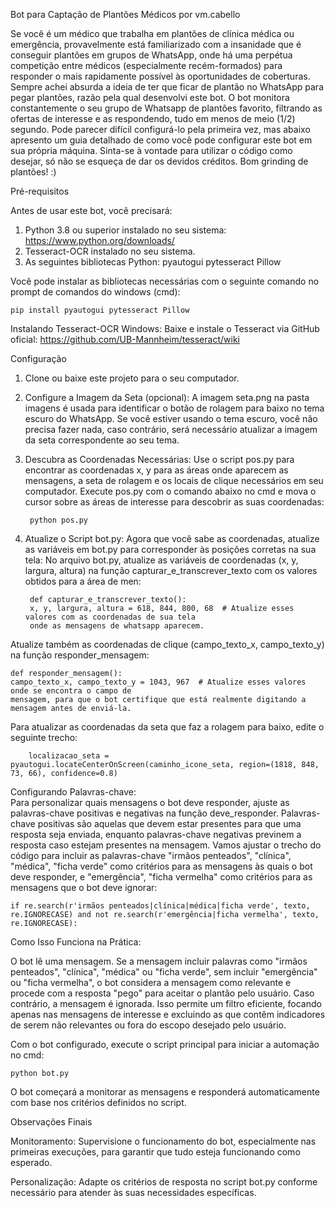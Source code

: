 Bot  para Captação de Plantões Médicos por vm.cabello

Se você é um médico que trabalha em plantões de clínica médica ou emergência, provavelmente está familiarizado com a insanidade que é conseguir plantões em grupos de WhatsApp, onde há uma perpétua competição entre 
médicos (especialmente recém-formados) para responder o mais rapidamente possível às oportunidades de coberturas. Sempre achei absurda a ideia de ter que ficar de plantão no WhatsApp para pegar plantões, 
razão pela qual desenvolvi este bot.
O bot monitora constantemente o seu grupo de Whatsapp de plantões favorito, filtrando as ofertas de interesse e as respondendo, tudo em menos de meio (1/2) segundo. 
Pode parecer difícil configurá-lo pela primeira vez, mas abaixo apresento um guia detalhado de como você pode configurar este bot em sua própria máquina. 
Sinta-se à vontade para utilizar o código como desejar, só não se esqueça de dar os devidos créditos. 
Bom grinding de plantões! :)

Pré-requisitos

Antes de usar este bot, você precisará:
1) Python 3.8 ou superior instalado no seu sistema: https://www.python.org/downloads/
2) Tesseract-OCR instalado no seu sistema.
3) As seguintes bibliotecas Python:
        pyautogui
        pytesseract
        Pillow

Você pode instalar as bibliotecas necessárias com o seguinte comando no prompt de comandos do windows (cmd):

    pip install pyautogui pytesseract Pillow

Instalando Tesseract-OCR
   Windows: Baixe e instale o Tesseract via GitHub oficial: https://github.com/UB-Mannheim/tesseract/wiki
 
Configuração  
1) Clone ou baixe este projeto para o seu computador.

2) Configure a Imagem da Seta (opcional):
    A imagem seta.png na pasta imagens é usada para identificar o botão de rolagem para baixo no tema 
    escuro do WhatsApp. Se você estiver usando o tema escuro, você não precisa fazer nada, caso 
    contrário, será necessário atualizar a imagem da seta correspondente ao seu tema.

3) Descubra as Coordenadas Necessárias:
Use o script pos.py para encontrar as coordenadas x, y para as áreas onde aparecem as mensagens, a seta de rolagem e os locais de 
clique necessários em seu computador. 
Execute pos.py com o comando abaixo no cmd e mova o cursor sobre as áreas de interesse para descobrir as 
suas coordenadas:

        python pos.py
    
4) Atualize o Script bot.py:
    Agora que você sabe as coordenadas, atualize as variáveis em bot.py para corresponder às posições corretas 
    na sua tela:
    No arquivo bot.py, atualize as variáveis de coordenadas (x, y, largura, altura) na função 
    capturar_e_transcrever_texto com os valores obtidos para a área de men:

        def capturar_e_transcrever_texto():
        x, y, largura, altura = 618, 844, 800, 68  # Atualize esses valores com as coordenadas de sua tela 
        onde as mensagens de whatsapp aparecem.
     
Atualize também as coordenadas de clique (campo_texto_x, campo_texto_y) na função responder_mensagem:

    def responder_mensagem():
    campo_texto_x, campo_texto_y = 1043, 967  # Atualize esses valores onde se encontra o campo de 
    mensagem, para que o bot certifique que está realmente digitando a mensagem antes de enviá-la.

Para atualizar as coordenadas da seta que faz a rolagem para baixo, edite o seguinte trecho:   

        localizacao_seta = pyautogui.locateCenterOnScreen(caminho_icone_seta, region=(1818, 848, 73, 66), confidence=0.8)
        
Configurando Palavras-chave:    
Para personalizar quais mensagens o bot deve responder, ajuste as palavras-chave positivas e negativas na função deve_responder. 
Palavras-chave positivas são aquelas que devem estar presentes para que uma resposta seja enviada, enquanto palavras-chave negativas 
previnem a resposta caso estejam presentes na mensagem. Vamos ajustar o trecho do código para incluir as palavras-chave "irmãos penteados", 
"clínica", "médica", "ficha verde" como critérios para as mensagens às quais o bot deve responder, e "emergência", "ficha vermelha" como 
critérios para as mensagens que o bot deve ignorar:

    if re.search(r'irmãos penteados|clínica|médica|ficha verde', texto, re.IGNORECASE) and not re.search(r'emergência|ficha vermelha', texto, re.IGNORECASE):


Como Isso Funciona na Prática:

O bot lê uma mensagem. Se a mensagem incluir palavras como "irmãos penteados", "clínica", "médica" ou "ficha verde", sem incluir "emergência" ou "ficha vermelha", o bot considera a mensagem como relevante e procede com a resposta "pego" para aceitar o plantão pelo usuário. Caso contrário, a mensagem é ignorada. Isso permite um filtro eficiente, focando apenas nas mensagens de interesse e excluindo as que contêm indicadores de serem não relevantes ou fora do escopo desejado pelo usuário.

Com o bot configurado, execute o script principal para iniciar a automação no cmd:

    python bot.py

O bot começará a monitorar as mensagens e responderá automaticamente com base nos critérios definidos no script.

Observações Finais

  Monitoramento: Supervisione o funcionamento do bot, especialmente nas primeiras execuções, para garantir que tudo esteja funcionando como esperado.

  Personalização: Adapte os critérios de resposta no script bot.py conforme necessário para atender às suas necessidades específicas.
